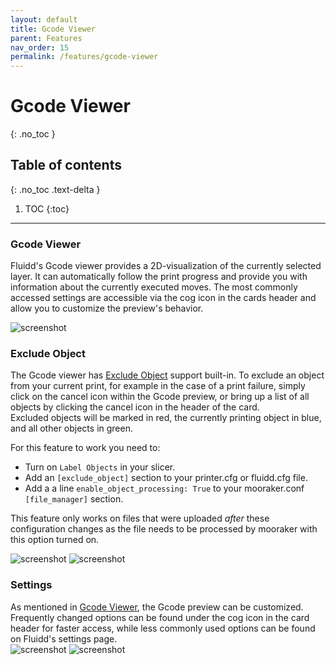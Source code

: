 ```yaml
---
layout: default
title: Gcode Viewer
parent: Features
nav_order: 15
permalink: /features/gcode-viewer
---
```


# Gcode Viewer
{: .no_toc }

## Table of contents
{: .no_toc .text-delta }

1. TOC
{:toc}

---

### Gcode Viewer
Fluidd's Gcode viewer provides a 2D-visualization of the currently selected layer.
It can automatically follow the print progress and provide you with information about
the currently executed moves. The most commonly accessed settings are accessible via
the cog icon in the cards header and allow you to customize the preview's behavior.

![screenshot](/assets/images/gcode_preview.png)

### Exclude Object
The Gcode viewer has [Exclude Object](https://www.klipper3d.org/Exclude_Object.html#exclude-objects) support built-in. To exclude an object from your
current print, for example in the case of a print failure, simply click on the cancel
icon within the Gcode preview, or bring up a list of all objects by clicking the cancel
icon in the header of the card.  
Excluded objects will be marked in red, the currently printing object in blue, and all
other objects in green.

For this feature to work you need to:
- Turn on `Label Objects` in your slicer.
- Add an `[exclude_object]` section to your printer.cfg or fluidd.cfg file.
- Add a a line `enable_object_processing: True` to your mooraker.conf `[file_manager]` section.

This feature only works on files that were uploaded _after_ these configuration changes as the file needs to be processed by mooraker with this option turned on.

![screenshot](/assets/images/exclude_object.png)
![screenshot](/assets/images/exclude_object_modal.png)

### Settings
As mentioned in [Gcode Viewer](#gcode-viewer-1), the Gcode preview can be customized.  
Frequently changed options can be found under the cog icon in the card header for
faster access, while less commonly used options can be found on Fluidd's settings page.  
![screenshot](/assets/images/gcode_display_opts.png)
![screenshot](/assets/images/gcode_settings.png)

